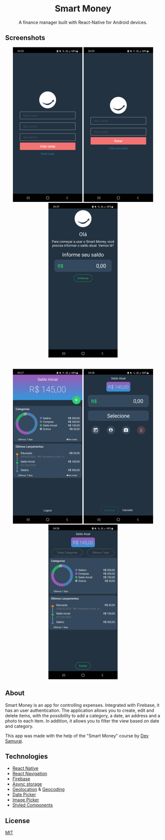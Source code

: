 <div align="center">

  <h1 align="center">Smart Money</h3>

  <p align="center">
    A finance manager built with React-Native for Android devices.
  </p>
</div>

## Screenshots
<div align="center">
<img src="https://github.com/RMenegassi/SmartMoney-ReactNative/blob/develop/screenshots/createAccount.jpg" height="500"/>
<img src="https://github.com/RMenegassi/SmartMoney-ReactNative/blob/develop/screenshots/login.jpg" height="500"/>
<img src="https://github.com/RMenegassi/SmartMoney-ReactNative/blob/develop/screenshots/firstBalance.jpg" height="500"/>
</div>
</br>
</br>
<div align="center">
<img src="https://github.com/RMenegassi/SmartMoney-ReactNative/blob/develop/screenshots/mainPage.jpg" height="500"/>
<img src="https://github.com/RMenegassi/SmartMoney-ReactNative/blob/develop/screenshots/newEntryPage.jpg" height="500"/>  
<img src="https://github.com/RMenegassi/SmartMoney-ReactNative/blob/develop/screenshots/reportPage.jpg" height="500"/>
</div>

## About
Smart Money is an app for controlling expenses. Integrated with Firebase, it has an user authentication. The application allows you to create, edit and delete items,  with the possibility to add a category, a date, an address and a photo to each item. In addition, it allows you to filter the view based on date and category.

This app was made with the help of the "Smart Money" course by [Dev Samurai](https://devsamurai.com.br).

## Technologies

 - [React Native](https://github.com/facebook/react-native)
 - [React Navigation](https://github.com/react-navigation/react-navigation)
 - [Firebase](https://github.com/invertase/react-native-firebase)
 - [Async storage](https://github.com/react-native-async-storage/async-storage)
 - [Geolocation](https://github.com/michalchudziak/react-native-geolocation) & [Geocoding](https://github.com/marlove/react-native-geocoding#readme)
 - [Date Picker](https://github.com/mmazzarolo/react-native-modal-datetime-picker)
 - [Image Picker](https://github.com/react-native-image-picker/react-native-image-picker)
 - [Styled Components](https://github.com/styled-components/styled-components)

## License
[MIT](https://github.com/RMenegassi/SmartMoney-ReactNative/blob/develop/LICENSE)
